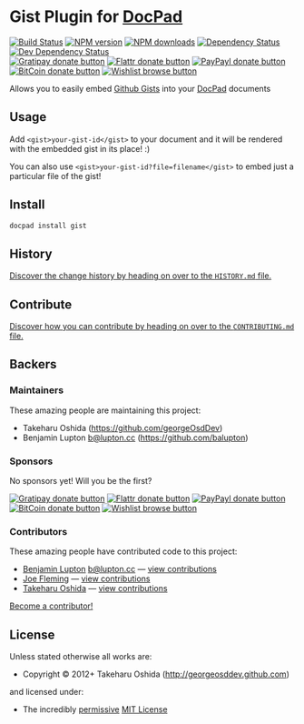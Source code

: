 # Gist Plugin for [DocPad](http://docpad.org)

<!-- BADGES/ -->

[![Build Status](https://img.shields.io/travis/docpad/docpad-plugin-gist/master.svg)](http://travis-ci.org/docpad/docpad-plugin-gist "Check this project's build status on TravisCI")
[![NPM version](https://img.shields.io/npm/v/docpad-plugin-gist.svg)](https://npmjs.org/package/docpad-plugin-gist "View this project on NPM")
[![NPM downloads](https://img.shields.io/npm/dm/docpad-plugin-gist.svg)](https://npmjs.org/package/docpad-plugin-gist "View this project on NPM")
[![Dependency Status](https://img.shields.io/david/docpad/docpad-plugin-gist.svg)](https://david-dm.org/docpad/docpad-plugin-gist)
[![Dev Dependency Status](https://img.shields.io/david/dev/docpad/docpad-plugin-gist.svg)](https://david-dm.org/docpad/docpad-plugin-gist#info=devDependencies)<br/>
[![Gratipay donate button](https://img.shields.io/gratipay/docpad.svg)](https://www.gratipay.com/docpad/ "Donate weekly to this project using Gratipay")
[![Flattr donate button](https://img.shields.io/badge/flattr-donate-yellow.svg)](http://flattr.com/thing/344188/balupton-on-Flattr "Donate monthly to this project using Flattr")
[![PayPayl donate button](https://img.shields.io/badge/paypal-donate-yellow.svg)](https://www.paypal.com/cgi-bin/webscr?cmd=_s-xclick&hosted_button_id=QB8GQPZAH84N6 "Donate once-off to this project using Paypal")
[![BitCoin donate button](https://img.shields.io/badge/bitcoin-donate-yellow.svg)](https://coinbase.com/checkouts/9ef59f5479eec1d97d63382c9ebcb93a "Donate once-off to this project using BitCoin")
[![Wishlist browse button](https://img.shields.io/badge/wishlist-donate-yellow.svg)](http://amzn.com/w/2F8TXKSNAFG4V "Buy an item on our wishlist for us")

<!-- /BADGES -->


Allows you to easily embed [Github Gists](https://gist.github.com/) into your [DocPad](http://docpad.org) documents


## Usage
Add `<gist>your-gist-id</gist>` to your document and it will be rendered with the embedded gist in its place! :)

You can also use `<gist>your-gist-id?file=filename</gist>` to embed just a particular file of the gist!


## Install

``` bash
docpad install gist
```


<!-- HISTORY/ -->

## History
[Discover the change history by heading on over to the `HISTORY.md` file.](https://github.com/docpad/docpad-plugin-gist/blob/master/HISTORY.md#files)

<!-- /HISTORY -->


<!-- CONTRIBUTE/ -->

## Contribute

[Discover how you can contribute by heading on over to the `CONTRIBUTING.md` file.](https://github.com/docpad/docpad-plugin-gist/blob/master/CONTRIBUTING.md#files)

<!-- /CONTRIBUTE -->


<!-- BACKERS/ -->

## Backers

### Maintainers

These amazing people are maintaining this project:

- Takeharu Oshida (https://github.com/georgeOsdDev)
- Benjamin Lupton <b@lupton.cc> (https://github.com/balupton)

### Sponsors

No sponsors yet! Will you be the first?

[![Gratipay donate button](https://img.shields.io/gratipay/docpad.svg)](https://www.gratipay.com/docpad/ "Donate weekly to this project using Gratipay")
[![Flattr donate button](https://img.shields.io/badge/flattr-donate-yellow.svg)](http://flattr.com/thing/344188/balupton-on-Flattr "Donate monthly to this project using Flattr")
[![PayPayl donate button](https://img.shields.io/badge/paypal-donate-yellow.svg)](https://www.paypal.com/cgi-bin/webscr?cmd=_s-xclick&hosted_button_id=QB8GQPZAH84N6 "Donate once-off to this project using Paypal")
[![BitCoin donate button](https://img.shields.io/badge/bitcoin-donate-yellow.svg)](https://coinbase.com/checkouts/9ef59f5479eec1d97d63382c9ebcb93a "Donate once-off to this project using BitCoin")
[![Wishlist browse button](https://img.shields.io/badge/wishlist-donate-yellow.svg)](http://amzn.com/w/2F8TXKSNAFG4V "Buy an item on our wishlist for us")

### Contributors

These amazing people have contributed code to this project:

- [Benjamin Lupton](https://github.com/balupton) <b@lupton.cc> — [view contributions](https://github.com/docpad/docpad-plugin-gist/commits?author=balupton)
- [Joe Fleming](https://github.com/w33ble) — [view contributions](https://github.com/docpad/docpad-plugin-gist/commits?author=w33ble)
- [Takeharu Oshida](https://github.com/georgeOsdDev) — [view contributions](https://github.com/docpad/docpad-plugin-gist/commits?author=georgeOsdDev)

[Become a contributor!](https://github.com/docpad/docpad-plugin-gist/blob/master/CONTRIBUTING.md#files)

<!-- /BACKERS -->


<!-- LICENSE/ -->

## License

Unless stated otherwise all works are:

- Copyright &copy; 2012+ Takeharu Oshida (http://georgeosddev.github.com)

and licensed under:

- The incredibly [permissive](http://en.wikipedia.org/wiki/Permissive_free_software_licence) [MIT License](http://opensource.org/licenses/mit-license.php)

<!-- /LICENSE -->


